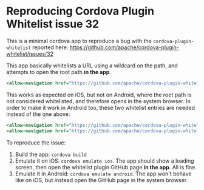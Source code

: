 # Reproducing Cordova Plugin Whitelist issue 32

This is a minimal cordova app to reproduce a bug with the `cordova-plugin-whitelist` reported here: https://github.com/apache/cordova-plugin-whitelist/issues/32

This app basically whitelists a URL using a wildcard on the path, and attempts
to open the root path **in the app**.

```xml
<allow-navigation href="https://github.com/apache/cordova-plugin-whitelist/*" />
```

This works as expected on iOS, but not on Android, where the root path is not
considered whitelisted, and therefore opens in the system browser. In order to
make it work in Android too, these two whitelist entries are needed instead of
the one above:

```xml
<allow-navigation href="https://github.com/apache/cordova-plugin-whitelist" />
<allow-navigation href="https://github.com/apache/cordova-plugin-whitelist/*" />
```

To reproduce the issue:

  1. Build the app: `cordova build`
  2. Emulate it on iOS: `cordova emulate ios`. The app should show a loading
     screen, then open the whitelist plugin GitHub page **in the app**. All is
     fine.
  3. Emulate it in Android: `cordova emulate android`. The app won't behave like
     on iOS, but instead open the GitHub page in the system browser.
